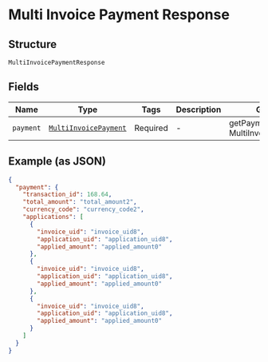 
# Multi Invoice Payment Response

## Structure

`MultiInvoicePaymentResponse`

## Fields

| Name | Type | Tags | Description | Getter | Setter |
|  --- | --- | --- | --- | --- | --- |
| `payment` | [`MultiInvoicePayment`](../../doc/models/multi-invoice-payment.md) | Required | - | getPayment(): MultiInvoicePayment | setPayment(MultiInvoicePayment payment): void |

## Example (as JSON)

```json
{
  "payment": {
    "transaction_id": 168.64,
    "total_amount": "total_amount2",
    "currency_code": "currency_code2",
    "applications": [
      {
        "invoice_uid": "invoice_uid8",
        "application_uid": "application_uid8",
        "applied_amount": "applied_amount0"
      },
      {
        "invoice_uid": "invoice_uid8",
        "application_uid": "application_uid8",
        "applied_amount": "applied_amount0"
      },
      {
        "invoice_uid": "invoice_uid8",
        "application_uid": "application_uid8",
        "applied_amount": "applied_amount0"
      }
    ]
  }
}
```

